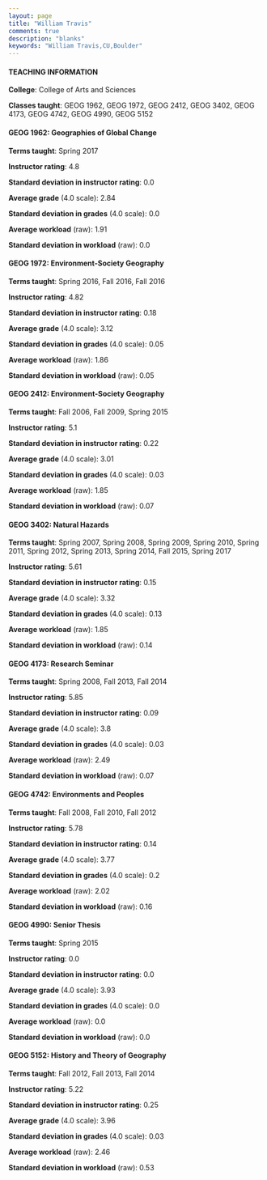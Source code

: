 ```yaml
---
layout: page
title: "William Travis" 
comments: true
description: "blanks"
keywords: "William Travis,CU,Boulder"
---
```

<head>
<script src="https://ajax.googleapis.com/ajax/libs/jquery/2.1.3/jquery.min.js"></script>
<script src="https://dl.dropboxusercontent.com/s/pc42nxpaw1ea4o9/highcharts.js?dl=0"></script>
<!-- <script src="../assets/js/highcharts.js"></script> -->
<style type="text/css">@font-face {
	font-family: "Bebas Neue";
	src: url(https://www.filehosting.org/file/details/544349/BebasNeue Regular.otf) format("opentype");
	}
	h1.Bebas { 
		font-family: "Bebas Neue", Verdana, Tahoma;
	}
</style>
</head>
	   
#### TEACHING INFORMATION

**College**: College of Arts and Sciences

**Classes taught**: GEOG 1962, GEOG 1972, GEOG 2412, GEOG 3402, GEOG 4173, GEOG 4742, GEOG 4990, GEOG 5152

#### GEOG 1962: Geographies of Global Change

**Terms taught**: Spring 2017

**Instructor rating**: 4.8

**Standard deviation in instructor rating**: 0.0

**Average grade** (4.0 scale): 2.84

**Standard deviation in grades** (4.0 scale): 0.0

**Average workload** (raw): 1.91

**Standard deviation in workload** (raw): 0.0

#### GEOG 1972: Environment-Society Geography

**Terms taught**: Spring 2016, Fall 2016, Fall 2016

**Instructor rating**: 4.82

**Standard deviation in instructor rating**: 0.18

**Average grade** (4.0 scale): 3.12

**Standard deviation in grades** (4.0 scale): 0.05

**Average workload** (raw): 1.86

**Standard deviation in workload** (raw): 0.05

#### GEOG 2412: Environment-Society Geography

**Terms taught**: Fall 2006, Fall 2009, Spring 2015

**Instructor rating**: 5.1

**Standard deviation in instructor rating**: 0.22

**Average grade** (4.0 scale): 3.01

**Standard deviation in grades** (4.0 scale): 0.03

**Average workload** (raw): 1.85

**Standard deviation in workload** (raw): 0.07

#### GEOG 3402: Natural Hazards

**Terms taught**: Spring 2007, Spring 2008, Spring 2009, Spring 2010, Spring 2011, Spring 2012, Spring 2013, Spring 2014, Fall 2015, Spring 2017

**Instructor rating**: 5.61

**Standard deviation in instructor rating**: 0.15

**Average grade** (4.0 scale): 3.32

**Standard deviation in grades** (4.0 scale): 0.13

**Average workload** (raw): 1.85

**Standard deviation in workload** (raw): 0.14

#### GEOG 4173: Research Seminar

**Terms taught**: Spring 2008, Fall 2013, Fall 2014

**Instructor rating**: 5.85

**Standard deviation in instructor rating**: 0.09

**Average grade** (4.0 scale): 3.8

**Standard deviation in grades** (4.0 scale): 0.03

**Average workload** (raw): 2.49

**Standard deviation in workload** (raw): 0.07

#### GEOG 4742: Environments and Peoples

**Terms taught**: Fall 2008, Fall 2010, Fall 2012

**Instructor rating**: 5.78

**Standard deviation in instructor rating**: 0.14

**Average grade** (4.0 scale): 3.77

**Standard deviation in grades** (4.0 scale): 0.2

**Average workload** (raw): 2.02

**Standard deviation in workload** (raw): 0.16

#### GEOG 4990: Senior Thesis

**Terms taught**: Spring 2015

**Instructor rating**: 0.0

**Standard deviation in instructor rating**: 0.0

**Average grade** (4.0 scale): 3.93

**Standard deviation in grades** (4.0 scale): 0.0

**Average workload** (raw): 0.0

**Standard deviation in workload** (raw): 0.0

#### GEOG 5152: History and Theory of Geography

**Terms taught**: Fall 2012, Fall 2013, Fall 2014

**Instructor rating**: 5.22

**Standard deviation in instructor rating**: 0.25

**Average grade** (4.0 scale): 3.96

**Standard deviation in grades** (4.0 scale): 0.03

**Average workload** (raw): 2.46

**Standard deviation in workload** (raw): 0.53


